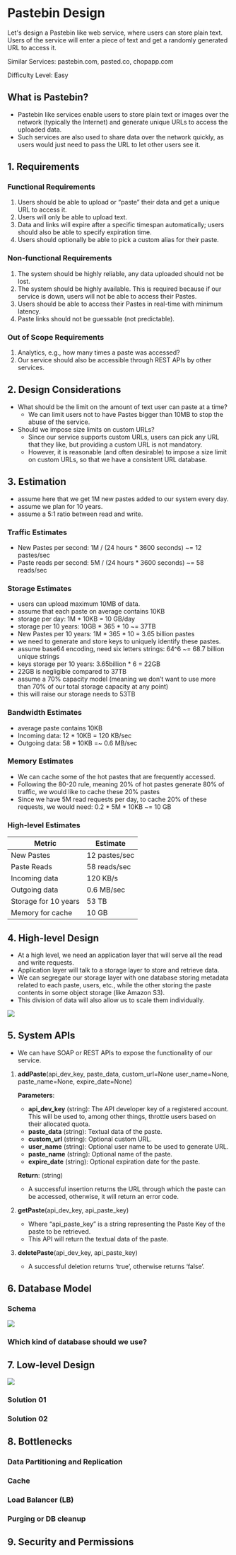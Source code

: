 # Pastebin Design

Let's design a Pastebin like web service, where users can store plain text. Users of the service will enter a piece of text and get a randomly generated URL to access it.  

Similar Services: pastebin.com, pasted.co, chopapp.com

Difficulty Level: Easy

## What is Pastebin?

* Pastebin like services enable users to store plain text or images over the network (typically the Internet) and generate unique URLs to access the uploaded data.
* Such services are also used to share data over the network quickly, as users would just need to pass the URL to let other users see it.

## 1. Requirements

### Functional Requirements

1. Users should be able to upload or “paste” their data and get a unique URL to access it.
2. Users will only be able to upload text.
3. Data and links will expire after a specific timespan automatically; users should also be able to specify expiration time.
4. Users should optionally be able to pick a custom alias for their paste.

### Non-functional Requirements

1. The system should be highly reliable, any data uploaded should not be lost.
2. The system should be highly available. This is required because if our service is down, users will not be able to access their Pastes.
3. Users should be able to access their Pastes in real-time with minimum latency.
4. Paste links should not be guessable (not predictable).

### Out of Scope Requirements

1. Analytics, e.g., how many times a paste was accessed?
2. Our service should also be accessible through REST APIs by other services.

## 2. Design Considerations

* What should be the limit on the amount of text user can paste at a time?
    * We can limit users not to have Pastes bigger than 10MB to stop the abuse of the service.
* Should we impose size limits on custom URLs?
    * Since our service supports custom URLs, users can pick any URL that they like, but providing a custom URL is not mandatory.
    * However, it is reasonable (and often desirable) to impose a size limit on custom URLs, so that we have a consistent URL database.

## 3. Estimation

* assume here that we get 1M new pastes added to our system every day.
* assume we plan for 10 years.
* assume a 5:1 ratio between read and write.

### Traffic Estimates

* New Pastes per second: 1M / (24 hours * 3600 seconds) ~= 12 pastes/sec
* Paste reads per second: 5M / (24 hours * 3600 seconds) ~= 58 reads/sec

### Storage Estimates

* users can upload maximum 10MB of data.
* assume that each paste on average contains 10KB
* storage per day: 1M * 10KB = 10 GB/day
* storage per 10 years: 10GB * 365 * 10 ~= 37TB
* New Pastes per 10 years: 1M * 365 * 10 = 3.65 billion pastes
* we need to generate and store keys to uniquely identify these pastes.
* assume base64 encoding, need six letters strings: 64^6 ~= 68.7 billion unique strings
* keys storage per 10 years: 3.65billion * 6 = 22GB
* 22GB is negligible compared to 37TB
* assume a 70% capacity model (meaning we don’t want to use more than 70% of our total storage capacity at any point)
* this will raise our storage needs to 53TB

### Bandwidth Estimates

* average paste contains 10KB
* Incoming data: 12 * 10KB = 120 KB/sec
* Outgoing data: 58 * 10KB =~ 0.6 MB/sec 

### Memory Estimates

* We can cache some of the hot pastes that are frequently accessed.
* Following the 80-20 rule, meaning 20% of hot pastes generate 80% of traffic, we would like to cache these 20% pastes
* Since we have 5M read requests per day, to cache 20% of these requests, we would need: 0.2 * 5M * 10KB ~= 10 GB

### High-level Estimates

Metric               | Estimate
---------------------|---------
New Pastes           | 12 pastes/sec
Paste Reads          | 58 reads/sec
Incoming data        | 120 KB/s
Outgoing data        | 0.6 MB/sec
Storage for 10 years | 53 TB
Memory for cache     | 10 GB


## 4. High-level Design

* At a high level, we need an application layer that will serve all the read and write requests.
* Application layer will talk to a storage layer to store and retrieve data.
* We can segregate our storage layer with one database storing metadata related to each paste, users, etc., while the other storing the paste contents in some object storage (like Amazon S3).
* This division of data will also allow us to scale them individually.

![](https://github.com/shamy1st/system-design-pastebin/blob/main/hld.png)

## 5. System APIs

* We can have SOAP or REST APIs to expose the functionality of our service.

1. **addPaste**(api_dev_key, paste_data, custom_url=None user_name=None, paste_name=None, expire_date=None)

   **Parameters**:
   * **api_dev_key** (string): The API developer key of a registered account. This will be used to, among other things, throttle users based on their allocated quota.
   * **paste_data** (string): Textual data of the paste.
   * **custom_url** (string): Optional custom URL.
   * **user_name** (string): Optional user name to be used to generate URL.
   * **paste_name** (string): Optional name of the paste.
   * **expire_date** (string): Optional expiration date for the paste.
   
   **Return**: (string)
   * A successful insertion returns the URL through which the paste can be accessed, otherwise, it will return an error code.

2. **getPaste**(api_dev_key, api_paste_key)
   * Where “api_paste_key” is a string representing the Paste Key of the paste to be retrieved.
   * This API will return the textual data of the paste.

3. **deletePaste**(api_dev_key, api_paste_key)
   * A successful deletion returns ‘true’, otherwise returns ‘false’.

## 6. Database Model

### Schema 

![](https://github.com/shamy1st/system-design-pastebin/blob/main/database-model.png)

### Which kind of database should we use?

## 7. Low-level Design

![](https://github.com/shamy1st/system-design-pastebin/blob/main/lld.png)

### Solution 01

### Solution 02

## 8. Bottlenecks

### Data Partitioning and Replication

### Cache

### Load Balancer (LB)

### Purging or DB cleanup

## 9. Security and Permissions

